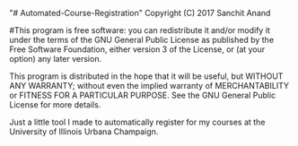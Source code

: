"# Automated-Course-Registration" 
 Copyright (C) 2017 Sanchit Anand 
 
#This program is free software: you can redistribute it and/or modify
it under the terms of the GNU General Public License as published by
the Free Software Foundation, either version 3 of the License, or
(at your option) any later version.

This program is distributed in the hope that it will be useful,
but WITHOUT ANY WARRANTY; without even the implied warranty of
MERCHANTABILITY or FITNESS FOR A PARTICULAR PURPOSE.  See the
GNU General Public License for more details.


Just a little tool I made to automatically register for my courses at the University of Illinois Urbana Champaign.
